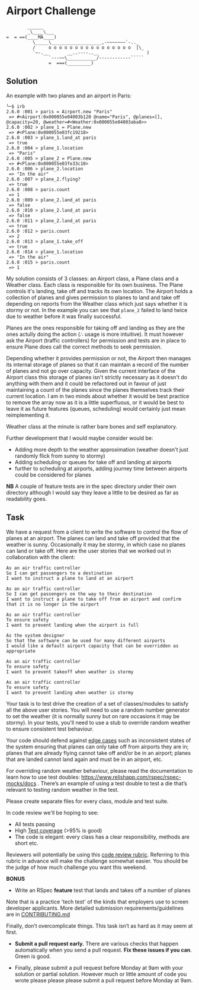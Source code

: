 Airport Challenge
=================

```
        ______
        _\____\___
=  = ==(____MA____)
          \_____\___________________,-~~~~~~~`-.._
          /     o o o o o o o o o o o o o o o o  |\_
          `~-.__       __..----..__                  )
                `---~~\___________/------------`````
                =  ===(_________)

```

Solution
--------

An example with two planes and an airport in Paris:

```
╰─$ irb
2.6.0 :001 > paris = Airport.new "Paris"
 => #<Airport:0x000055e04003b120 @name="Paris", @planes=[], @capacity=20, @weather=#<Weather:0x000055e04003aba8>>
2.6.0 :002 > plane_1 = Plane.new
 => #<Plane:0x000055e03fc19218>
2.6.0 :003 > plane_1.land_at paris
 => true
2.6.0 :004 > plane_1.location
 => "Paris"
2.6.0 :005 > plane_2 = Plane.new
 => #<Plane:0x000055e03fe33c10>
2.6.0 :006 > plane_2.location
 => "In the air"
2.6.0 :007 > plane_2.flying?
 => true
2.6.0 :008 > paris.count
 => 1
2.6.0 :009 > plane_2.land_at paris
 => false
2.6.0 :010 > plane_2.land_at paris
 => false
2.6.0 :011 > plane_2.land_at paris
 => true
2.6.0 :012 > paris.count
 => 2
2.6.0 :013 > plane_1.take_off
 => true
2.6.0 :014 > plane_1.location
 => "In the air"
2.6.0 :015 > paris.count
 => 1
```

My solution consists of 3 classes: an Airport class, a Plane class and a Weather class. Each class is 
responsible for its own business. The Plane controls it's landing, take off and tracks its own location.
The Airport holds a collection of planes and gives permission to planes to land and take off
depending on reports from the Weather class which just says whether it is stormy or not. In the example
you can see that `plane_2` failed to land twice due to weather before it was finally successful.

Planes are the ones responsible for taking off and landing as they are the ones actully doing the
action (∴ usage is more intuitive). It must however ask the Airport (traffic controllers) for permission
and tests are in place to ensure Plane does call the correct methods to seek permission.

Depending whether it provides permission or not, the Airport then manages its internal storage of planes
so that it can maintain a record of the number of planes and not go over capacity. Given the current
interface of the Airport class this storage of planes isn't strictly necessary as it doesn't do anything
with them and it could be refactored out in favour of just maintaining a count of the planes since the
planes themselves track their current location. I am in two minds about whether it would be best practice
to remove the array now as it is a little superfluous, or it would be best to leave it as future
features (queues, scheduling) would certainly just mean reimplementing it.

Weather class at the minute is rather bare bones and self explanatory.

Further development that I would maybe consider would be:
 - Adding more depth to the weather approximation (weather doesn't just randomly flick from sunny to stormy)
 - Adding scheduling or queues for take off and landing at airports
 - further to scheduling at airports, adding journey time between airports could be considered for planes

**NB** A couple of feature tests are in the spec directory under their own directory although
I would say they leave a little to be desired as far as readability goes.

Task
-----

We have a request from a client to write the software to control the flow of planes at an airport. The planes can land and take off provided that the weather is sunny. Occasionally it may be stormy, in which case no planes can land or take off.  Here are the user stories that we worked out in collaboration with the client:

```
As an air traffic controller 
So I can get passengers to a destination 
I want to instruct a plane to land at an airport

As an air traffic controller 
So I can get passengers on the way to their destination 
I want to instruct a plane to take off from an airport and confirm that it is no longer in the airport

As an air traffic controller 
To ensure safety 
I want to prevent landing when the airport is full 

As the system designer
So that the software can be used for many different airports
I would like a default airport capacity that can be overridden as appropriate

As an air traffic controller 
To ensure safety 
I want to prevent takeoff when weather is stormy 

As an air traffic controller 
To ensure safety 
I want to prevent landing when weather is stormy 
```

Your task is to test drive the creation of a set of classes/modules to satisfy all the above user stories. You will need to use a random number generator to set the weather (it is normally sunny but on rare occasions it may be stormy). In your tests, you'll need to use a stub to override random weather to ensure consistent test behaviour.

Your code should defend against [edge cases](http://programmers.stackexchange.com/questions/125587/what-are-the-difference-between-an-edge-case-a-corner-case-a-base-case-and-a-b) such as inconsistent states of the system ensuring that planes can only take off from airports they are in; planes that are already flying cannot take off and/or be in an airport; planes that are landed cannot land again and must be in an airport, etc.

For overriding random weather behaviour, please read the documentation to learn how to use test doubles: https://www.relishapp.com/rspec/rspec-mocks/docs . There’s an example of using a test double to test a die that’s relevant to testing random weather in the test.

Please create separate files for every class, module and test suite.

In code review we'll be hoping to see:

* All tests passing
* High [Test coverage](https://github.com/makersacademy/course/blob/master/pills/test_coverage.md) (>95% is good)
* The code is elegant: every class has a clear responsibility, methods are short etc. 

Reviewers will potentially be using this [code review rubric](docs/review.md).  Referring to this rubric in advance will make the challenge somewhat easier.  You should be the judge of how much challenge you want this weekend.

**BONUS**

* Write an RSpec **feature** test that lands and takes off a number of planes

Note that is a practice 'tech test' of the kinds that employers use to screen developer applicants.  More detailed submission requirements/guidelines are in [CONTRIBUTING.md](CONTRIBUTING.md)

Finally, don’t overcomplicate things. This task isn’t as hard as it may seem at first.

* **Submit a pull request early.**  There are various checks that happen automatically when you send a pull request.  **Fix these issues if you can**.  Green is good.

* Finally, please submit a pull request before Monday at 9am with your solution or partial solution.  However much or little amount of code you wrote please please please submit a pull request before Monday at 9am.
